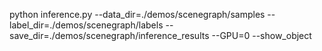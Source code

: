 python inference.py --data_dir=./demos/scenegraph/samples --label_dir=./demos/scenegraph/labels --save_dir=./demos/scenegraph/inference_results --GPU=0 --show_object

